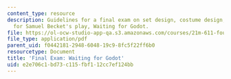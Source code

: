 ```yaml
---
content_type: resource
description: Guidelines for a final exam on set design, costume design, and acting
  for Samuel Becket's play, Waiting for Godot.
file: https://ol-ocw-studio-app-qa.s3.amazonaws.com/courses/21m-611-foundations-of-theater-practice-fall-2009/e2e706c1bd73c115fbf112cc7ef124bb_MIT21M_611F09_final.pdf
file_type: application/pdf
parent_uid: f0442181-2948-6048-19c9-8fc5f22ff6b0
resourcetype: Document
title: 'Final Exam: Waiting for Godot'
uid: e2e706c1-bd73-c115-fbf1-12cc7ef124bb
---
```

